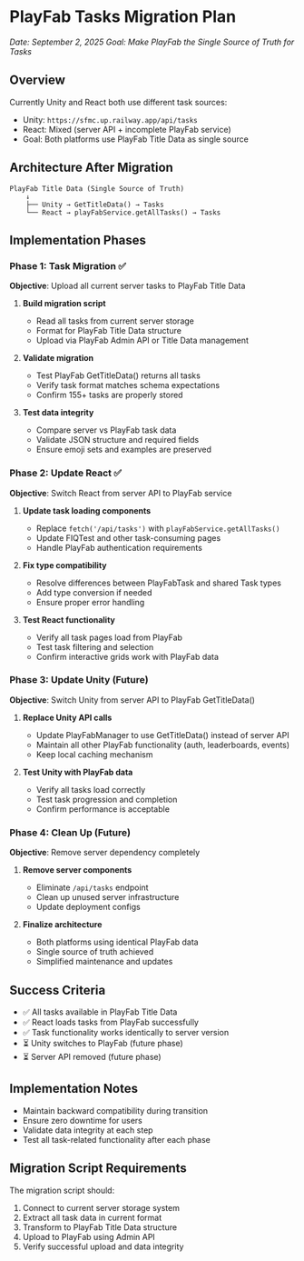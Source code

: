 # PlayFab Tasks Migration Plan
*Date: September 2, 2025*
*Goal: Make PlayFab the Single Source of Truth for Tasks*

## Overview

Currently Unity and React both use different task sources:
- Unity: `https://sfmc.up.railway.app/api/tasks`
- React: Mixed (server API + incomplete PlayFab service)
- Goal: Both platforms use PlayFab Title Data as single source

## Architecture After Migration

```
PlayFab Title Data (Single Source of Truth)
    ↓
    ├── Unity → GetTitleData() → Tasks
    └── React → playFabService.getAllTasks() → Tasks
```

## Implementation Phases

### Phase 1: Task Migration ✅
**Objective**: Upload all current server tasks to PlayFab Title Data

1. **Build migration script** 
   - Read all tasks from current server storage
   - Format for PlayFab Title Data structure
   - Upload via PlayFab Admin API or Title Data management

2. **Validate migration**
   - Test PlayFab GetTitleData() returns all tasks
   - Verify task format matches schema expectations
   - Confirm 155+ tasks are properly stored

3. **Test data integrity**
   - Compare server vs PlayFab task data
   - Validate JSON structure and required fields
   - Ensure emoji sets and examples are preserved

### Phase 2: Update React ✅
**Objective**: Switch React from server API to PlayFab service

1. **Update task loading components**
   - Replace `fetch('/api/tasks')` with `playFabService.getAllTasks()`
   - Update FIQTest and other task-consuming pages
   - Handle PlayFab authentication requirements

2. **Fix type compatibility**
   - Resolve differences between PlayFabTask and shared Task types
   - Add type conversion if needed
   - Ensure proper error handling

3. **Test React functionality**
   - Verify all task pages load from PlayFab
   - Test task filtering and selection
   - Confirm interactive grids work with PlayFab data

### Phase 3: Update Unity (Future)
**Objective**: Switch Unity from server API to PlayFab GetTitleData()

1. **Replace Unity API calls**
   - Update PlayFabManager to use GetTitleData() instead of server API
   - Maintain all other PlayFab functionality (auth, leaderboards, events)
   - Keep local caching mechanism

2. **Test Unity with PlayFab data**
   - Verify all tasks load correctly
   - Test task progression and completion
   - Confirm performance is acceptable

### Phase 4: Clean Up (Future)
**Objective**: Remove server dependency completely

1. **Remove server components**
   - Eliminate `/api/tasks` endpoint
   - Clean up unused server infrastructure
   - Update deployment configs

2. **Finalize architecture**
   - Both platforms using identical PlayFab data
   - Single source of truth achieved
   - Simplified maintenance and updates

## Success Criteria

- ✅ All tasks available in PlayFab Title Data
- ✅ React loads tasks from PlayFab successfully  
- ✅ Task functionality works identically to server version
- ⏳ Unity switches to PlayFab (future phase)
- ⏳ Server API removed (future phase)

## Implementation Notes

- Maintain backward compatibility during transition
- Ensure zero downtime for users
- Validate data integrity at each step
- Test all task-related functionality after each phase

## Migration Script Requirements

The migration script should:
1. Connect to current server storage system
2. Extract all task data in current format
3. Transform to PlayFab Title Data structure
4. Upload to PlayFab using Admin API
5. Verify successful upload and data integrity